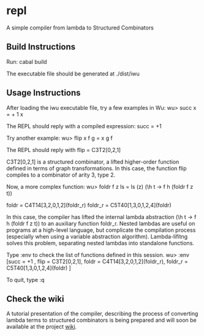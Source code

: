 # repl
A simple compiler from lambda to Structured Combinators


## Build Instructions
Run: 
   cabal build
   
The executable file should be generated at ./dist/iwu

## Usage Instructions

After loading the iwu executable file, try a few examples in Wu:
   wu> succ x = + 1 x
   
The REPL should reply with a compiled expression:
   succ = +1
   
Try another example:
   wu> flip x f g = x g f
   
The REPL should reply with
   flip = C3T2\[0,2,1\]
   
C3T2\[0,2,1\] is a structured combinator, a lifted higher-order function defined in terms of graph transformations. In this case, the function flip compiles to a combinator of arity 3, type 2.

Now, a more complex function:
   wu> foldr f z ls = ls (z) (\h t -> f h (foldr f z t))
   
   foldr = C4T14\[3,2,0,1,2\](foldr_r)
   foldr_r = C5T40\[1,3,0,1,2,4\](foldr)
   
In this case, the compiler has lifted the internal lambda abstraction (\h t -> f h (foldr f z t)) to an auxiliary function foldr_r. Nested lambdas are useful on programs at a high-level language, but complicate the compilation process (especially when using a variable abstraction algorithm). Lambda-lifitng solves this problem, separating nested lambdas into standalone functions. 

Type :env to check the list of functions defined in this session.
    wu> :env
    \[succ = +1 , flip = C3T2\[0,2,1\], foldr = C4T14\[3,2,0,1,2\](foldr_r), foldr_r = C5T40\[1,3,0,1,2,4\](foldr) ]  


To quit, type :q


## Check the wiki

A tutorial presentation of the compiler, describing the process of converting lambda terms to structured combinators is being prepared and will soon be available at the project [wiki](http://wiki.fun-arch.org).




   

